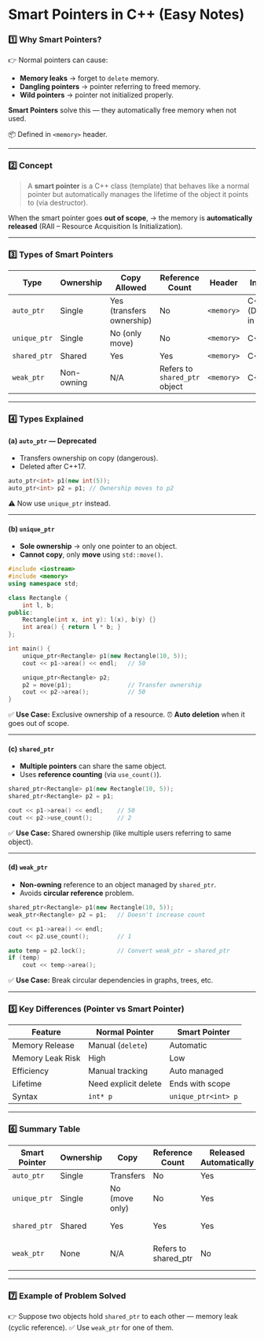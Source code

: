 # **Smart Pointers in C++ (Easy Notes)**

### **1️⃣ Why Smart Pointers?**

👉 Normal pointers can cause:

* **Memory leaks** → forget to `delete` memory.
* **Dangling pointers** → pointer referring to freed memory.
* **Wild pointers** → pointer not initialized properly.

**Smart Pointers** solve this — they automatically free memory when not used.

📦 Defined in `<memory>` header.

---

### **2️⃣ Concept**

> A **smart pointer** is a C++ class (template) that behaves like a normal pointer but automatically manages the lifetime of the object it points to (via destructor).

When the smart pointer goes **out of scope**,
→ the memory is **automatically released** (RAII – Resource Acquisition Is Initialization).

---

### **3️⃣ Types of Smart Pointers**

| Type         | Ownership  | Copy Allowed              | Reference Count               | Header     | Introduced                  |
| ------------ | ---------- | ------------------------- | ----------------------------- | ---------- | --------------------------- |
| `auto_ptr`   | Single     | Yes (transfers ownership) | No                            | `<memory>` | C++98 (Deprecated in C++11) |
| `unique_ptr` | Single     | No (only move)            | No                            | `<memory>` | C++11                       |
| `shared_ptr` | Shared     | Yes                       | Yes                           | `<memory>` | C++11                       |
| `weak_ptr`   | Non-owning | N/A                       | Refers to `shared_ptr` object | `<memory>` | C++11                       |

---

### **4️⃣ Types Explained**

#### **(a) `auto_ptr` — Deprecated**

* Transfers ownership on copy (dangerous).
* Deleted after C++17.

```cpp
auto_ptr<int> p1(new int(5));
auto_ptr<int> p2 = p1; // Ownership moves to p2
```

⚠️ Now use `unique_ptr` instead.

---

#### **(b) `unique_ptr`**

* **Sole ownership** → only one pointer to an object.
* **Cannot copy**, only **move** using `std::move()`.

```cpp
#include <iostream>
#include <memory>
using namespace std;

class Rectangle {
    int l, b;
public:
    Rectangle(int x, int y): l(x), b(y) {}
    int area() { return l * b; }
};

int main() {
    unique_ptr<Rectangle> p1(new Rectangle(10, 5));
    cout << p1->area() << endl;   // 50

    unique_ptr<Rectangle> p2;
    p2 = move(p1);                // Transfer ownership
    cout << p2->area();           // 50
}
```

✅ **Use Case:** Exclusive ownership of a resource.
⏰ **Auto deletion** when it goes out of scope.

---

#### **(c) `shared_ptr`**

* **Multiple pointers** can share the same object.
* Uses **reference counting** (via `use_count()`).

```cpp
shared_ptr<Rectangle> p1(new Rectangle(10, 5));
shared_ptr<Rectangle> p2 = p1;

cout << p1->area() << endl;    // 50
cout << p2->use_count();       // 2
```

✅ **Use Case:** Shared ownership (like multiple users referring to same object).

---

#### **(d) `weak_ptr`**

* **Non-owning** reference to an object managed by `shared_ptr`.
* Avoids **circular reference** problem.

```cpp
shared_ptr<Rectangle> p1(new Rectangle(10, 5));
weak_ptr<Rectangle> p2 = p1;   // Doesn't increase count

cout << p1->area() << endl;
cout << p2.use_count();        // 1

auto temp = p2.lock();         // Convert weak_ptr → shared_ptr
if (temp)
    cout << temp->area();
```

✅ **Use Case:** Break circular dependencies in graphs, trees, etc.

---

### **5️⃣ Key Differences (Pointer vs Smart Pointer)**

| Feature          | Normal Pointer       | Smart Pointer       |
| ---------------- | -------------------- | ------------------- |
| Memory Release   | Manual (`delete`)    | Automatic           |
| Memory Leak Risk | High                 | Low                 |
| Efficiency       | Manual tracking      | Auto managed        |
| Lifetime         | Need explicit delete | Ends with scope     |
| Syntax           | `int* p`             | `unique_ptr<int> p` |

---

### **6️⃣ Summary Table**

| Smart Pointer | Ownership | Copy           | Reference Count      | Released Automatically | Use Case            |
| ------------- | --------- | -------------- | -------------------- | ---------------------- | ------------------- |
| `auto_ptr`    | Single    | Transfers      | No                   | Yes                    | Deprecated          |
| `unique_ptr`  | Single    | No (move only) | No                   | Yes                    | Exclusive ownership |
| `shared_ptr`  | Shared    | Yes            | Yes                  | Yes                    | Shared ownership    |
| `weak_ptr`    | None      | N/A            | Refers to shared_ptr | No                     | Avoid circular refs |

---

### **7️⃣ Example of Problem Solved**

👉 Suppose two objects hold `shared_ptr` to each other — memory leak (cyclic reference).
✅ Use `weak_ptr` for one of them.

